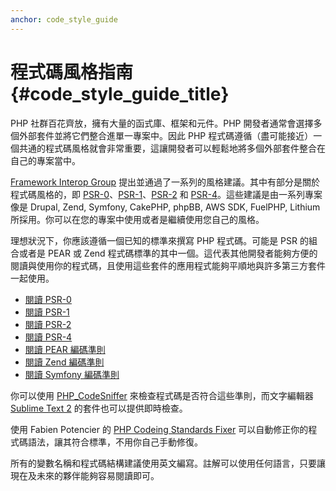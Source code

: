 ```yaml
---
anchor: code_style_guide
---
```


# 程式碼風格指南  {#code_style_guide_title}

PHP 社群百花齊放，擁有大量的函式庫、框架和元件。PHP 開發者通常會選擇多個外部套件並將它們整合進單一專案中。因此 PHP 程式碼遵循（盡可能接近）一個共通的程式碼風格就會非常重要，這讓開發者可以輕鬆地將多個外部套件整合在自己的專案當中。

[Framework Interop Group][fig] 提出並通過了一系列的風格建議。其中有部分是關於程式碼風格的，即 [PSR-0][psr0]、[PSR-1][psr1]、[PSR-2][psr2] 和 [PSR-4][psr4]。這些建議是由一系列專案像是 Drupal, Zend, Symfony, CakePHP, phpBB, AWS SDK, FuelPHP, Lithium 所採用。你可以在您的專案中使用或者是繼續使用您自己的風格。

理想狀況下，你應該遵循一個已知的標準來撰寫 PHP 程式碼。可能是 PSR 的組合或者是 PEAR 或 Zend 程式碼標準的其中一個。這代表其他開發者能夠方便的閱讀與使用你的程式碼，且使用這些套件的應用程式能夠平順地與許多第三方套件一起使用。

* [閱讀 PSR-0][psr0]
* [閱讀 PSR-1][psr1]
* [閱讀 PSR-2][psr2]
* [閱讀 PSR-4][psr4]
* [閱讀 PEAR 編碼準則][pear-cs]
* [閱讀 Zend 編碼準則][zend-cs]
* [閱讀 Symfony 編碼準則][symfony-cs]

你可以使用 [PHP_CodeSniffer][phpcs] 來檢查程式碼是否符合這些準則，而文字編輯器 [Sublime Text 2][st-cs] 的套件也可以提供即時檢查。

使用 Fabien Potencier 的 [PHP Codeing Standards Fixer][phpcsfixer] 可以自動修正你的程式碼語法，讓其符合標準，不用你自己手動修復。

所有的變數名稱和程式碼結構建議使用英文編寫。註解可以使用任何語言，只要讓現在及未來的夥伴能夠容易閱讀即可。

[fig]: http://www.php-fig.org/
[psr0]: https://github.com/php-fig/fig-standards/blob/master/accepted/PSR-0.md
[psr1]: https://github.com/php-fig/fig-standards/blob/master/accepted/PSR-1-basic-coding-standard.md
[psr2]: https://github.com/php-fig/fig-standards/blob/master/accepted/PSR-2-coding-style-guide.md
[psr4]: https://github.com/php-fig/fig-standards/blob/master/accepted/PSR-4-autoloader.md
[pear-cs]: http://pear.php.net/manual/en/standards.php
[zend-cs]: http://framework.zend.com/wiki/display/ZFDEV2/Coding+Standards
[symfony-cs]: http://symfony.com/doc/current/contributing/code/standards.html
[phpcs]: http://pear.php.net/package/PHP_CodeSniffer/
[st-cs]: https://github.com/benmatselby/sublime-phpcs
[phpcsfixer]: http://cs.sensiolabs.org/
